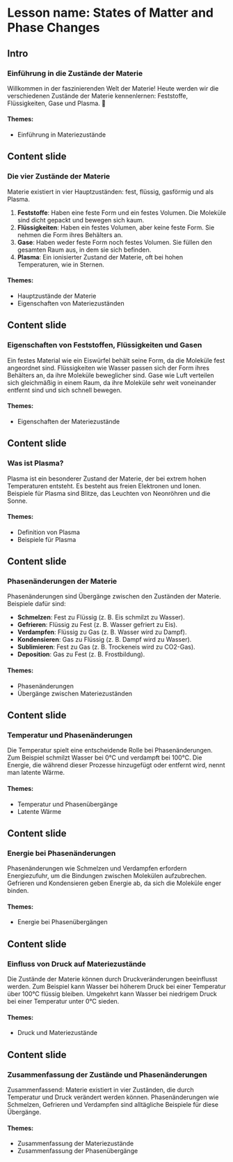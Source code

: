 # Lesson name: States of Matter and Phase Changes

## Intro

### Einführung in die Zustände der Materie

Willkommen in der faszinierenden Welt der Materie! Heute werden wir die verschiedenen Zustände der Materie kennenlernen: Feststoffe, Flüssigkeiten, Gase und Plasma. 🌟

#### **Themes:**
- Einführung in Materiezustände

## Content slide

### Die vier Zustände der Materie

Materie existiert in vier Hauptzuständen: fest, flüssig, gasförmig und als Plasma. 

1. **Feststoffe**: Haben eine feste Form und ein festes Volumen. Die Moleküle sind dicht gepackt und bewegen sich kaum.
2. **Flüssigkeiten**: Haben ein festes Volumen, aber keine feste Form. Sie nehmen die Form ihres Behälters an.
3. **Gase**: Haben weder feste Form noch festes Volumen. Sie füllen den gesamten Raum aus, in dem sie sich befinden.
4. **Plasma**: Ein ionisierter Zustand der Materie, oft bei hohen Temperaturen, wie in Sternen.

#### **Themes:**
- Hauptzustände der Materie
- Eigenschaften von Materiezuständen

## Content slide

### Eigenschaften von Feststoffen, Flüssigkeiten und Gasen

Ein festes Material wie ein Eiswürfel behält seine Form, da die Moleküle fest angeordnet sind. Flüssigkeiten wie Wasser passen sich der Form ihres Behälters an, da ihre Moleküle beweglicher sind. Gase wie Luft verteilen sich gleichmäßig in einem Raum, da ihre Moleküle sehr weit voneinander entfernt sind und sich schnell bewegen.

#### **Themes:**
- Eigenschaften der Materiezustände

## Content slide

### Was ist Plasma?

Plasma ist ein besonderer Zustand der Materie, der bei extrem hohen Temperaturen entsteht. Es besteht aus freien Elektronen und Ionen. Beispiele für Plasma sind Blitze, das Leuchten von Neonröhren und die Sonne.

#### **Themes:**
- Definition von Plasma
- Beispiele für Plasma

## Content slide

### Phasenänderungen der Materie

Phasenänderungen sind Übergänge zwischen den Zuständen der Materie. Beispiele dafür sind:

- **Schmelzen**: Fest zu Flüssig (z. B. Eis schmilzt zu Wasser).
- **Gefrieren**: Flüssig zu Fest (z. B. Wasser gefriert zu Eis).
- **Verdampfen**: Flüssig zu Gas (z. B. Wasser wird zu Dampf).
- **Kondensieren**: Gas zu Flüssig (z. B. Dampf wird zu Wasser).
- **Sublimieren**: Fest zu Gas (z. B. Trockeneis wird zu CO2-Gas).
- **Deposition**: Gas zu Fest (z. B. Frostbildung).

#### **Themes:**
- Phasenänderungen
- Übergänge zwischen Materiezuständen

## Content slide

### Temperatur und Phasenänderungen

Die Temperatur spielt eine entscheidende Rolle bei Phasenänderungen. Zum Beispiel schmilzt Wasser bei 0°C und verdampft bei 100°C. Die Energie, die während dieser Prozesse hinzugefügt oder entfernt wird, nennt man latente Wärme.

#### **Themes:**
- Temperatur und Phasenübergänge
- Latente Wärme

## Content slide

### Energie bei Phasenänderungen

Phasenänderungen wie Schmelzen und Verdampfen erfordern Energiezufuhr, um die Bindungen zwischen Molekülen aufzubrechen. Gefrieren und Kondensieren geben Energie ab, da sich die Moleküle enger binden.

#### **Themes:**
- Energie bei Phasenübergängen

## Content slide

### Einfluss von Druck auf Materiezustände

Die Zustände der Materie können durch Druckveränderungen beeinflusst werden. Zum Beispiel kann Wasser bei höherem Druck bei einer Temperatur über 100°C flüssig bleiben. Umgekehrt kann Wasser bei niedrigem Druck bei einer Temperatur unter 0°C sieden.

#### **Themes:**
- Druck und Materiezustände

## Content slide

### Zusammenfassung der Zustände und Phasenänderungen

Zusammenfassend: Materie existiert in vier Zuständen, die durch Temperatur und Druck verändert werden können. Phasenänderungen wie Schmelzen, Gefrieren und Verdampfen sind alltägliche Beispiele für diese Übergänge.

#### **Themes:**
- Zusammenfassung der Materiezustände
- Zusammenfassung der Phasenübergänge
